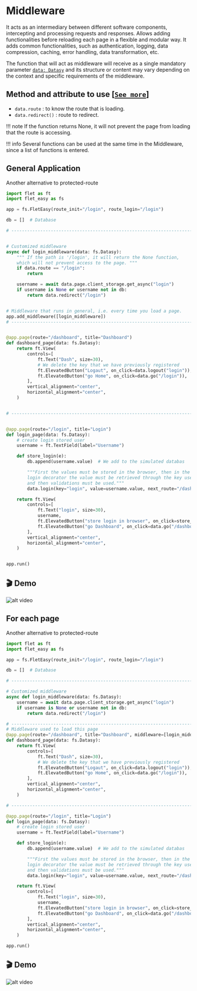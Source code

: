 # Middleware

It acts as an intermediary between different software components, intercepting and processing requests and responses. Allows adding functionalities before reloading each page in a flexible and modular way. It adds common functionalities, such as authentication, logging, data compression, caching, error handling, data transformation, etc.

The function that will act as middleware will receive as a single mandatory parameter [`data: Datasy`](/flet-easy/0.2.0/how-to-use/#datasy-data) and its structure or content may vary depending on the context and specific requirements of the middleware.

## **Method and attribute to use** [[`See more`](/flet-easy/0.2.0/how-to-use/#datasy-data)]

* `data.route` : to know the route that is loading.
* `data.redirect()` : route to redirect.

!!! note
    If the function returns None, it will not prevent the page from loading that the route is accessing.

!!! info
    Several functions can be used at the same time in the Middleware, since a list of functions is entered.

## General Application

Another alternative to protected-route

```python hl_lines="4 12 15 20 24 34 56"
import flet as ft
import flet_easy as fs

app = fs.FletEasy(route_init="/login", route_login="/login")

db = []  # Database

# -------------------------------------------------------------------------------


# Customized middleware
async def login_middleware(data: fs.Datasy):
    """ If the path is '/login', it will return the None function,
    which will not prevent access to the page. """
    if data.route == "/login":
        return

    username = await data.page.client_storage.get_async("login")
    if username is None or username not in db:
        return data.redirect("/login")


# Middleware that runs in general, i.e. every time you load a page.
app.add_middleware([login_middleware])
# -------------------------------------------------------------------------------


@app.page(route="/dashboard", title="Dashboard")
def dashboard_page(data: fs.Datasy):
    return ft.View(
        controls=[
            ft.Text("Dash", size=30),
            # We delete the key that we have previously registered
            ft.ElevatedButton("Logaut", on_click=data.logout("login")),
            ft.ElevatedButton("go Home", on_click=data.go("/login")),
        ],
        vertical_alignment="center",
        horizontal_alignment="center",
    )


# -------------------------------------------------------------------------------


@app.page(route="/login", title="Login")
def login_page(data: fs.Datasy):
    # create login stored user
    username = ft.TextField(label="Username")

    def store_login(e):
        db.append(username.value)  # We add to the simulated databas

        """First the values must be stored in the browser, then in the
        login decorator the value must be retrieved through the key used
        and then validations must be used."""
        data.login(key="login", value=username.value, next_route="/dashboard")

    return ft.View(
        controls=[
            ft.Text("login", size=30),
            username,
            ft.ElevatedButton("store login in browser", on_click=store_login),
            ft.ElevatedButton("go Dashboard", on_click=data.go("/dashboard")),
        ],
        vertical_alignment="center",
        horizontal_alignment="center",
    )


app.run()
```

## 🎬 **Demo**

![alt video](../assets/gifs/protected-route.gif "Middleware")

## For each page

Another alternative to protected-route

```python hl_lines="4 12 14 18 24 44"
import flet as ft
import flet_easy as fs

app = fs.FletEasy(route_init="/login", route_login="/login")

db = []  # Database

# -------------------------------------------------------------------------------

# Customized middleware
async def login_middleware(data: fs.Datasy):
    username = await data.page.client_storage.get_async("login")
    if username is None or username not in db:
        return data.redirect("/login")

# -------------------------------------------------------------------------------
# Middleware used to load this page
@app.page(route="/dashboard", title="Dashboard", middleware=[login_middleware])
def dashboard_page(data: fs.Datasy):
    return ft.View(
        controls=[
            ft.Text("Dash", size=30),
            # We delete the key that we have previously registered
            ft.ElevatedButton("Logaut", on_click=data.logout("login")),
            ft.ElevatedButton("go Home", on_click=data.go("/login")),
        ],
        vertical_alignment="center",
        horizontal_alignment="center",
    )

# -------------------------------------------------------------------------------

@app.page(route="/login", title="Login")
def login_page(data: fs.Datasy):
    # create login stored user
    username = ft.TextField(label="Username")

    def store_login(e):
        db.append(username.value)  # We add to the simulated databas

        """First the values must be stored in the browser, then in the
        login decorator the value must be retrieved through the key used
        and then validations must be used."""
        data.login(key="login", value=username.value, next_route="/dashboard")

    return ft.View(
        controls=[
            ft.Text("login", size=30),
            username,
            ft.ElevatedButton("store login in browser", on_click=store_login),
            ft.ElevatedButton("go Dashboard", on_click=data.go("/dashboard")),
        ],
        vertical_alignment="center",
        horizontal_alignment="center",
    )

app.run()
```

## 🎬 **Demo**

![alt video](../assets/gifs/protected-route.gif "Middleware")
